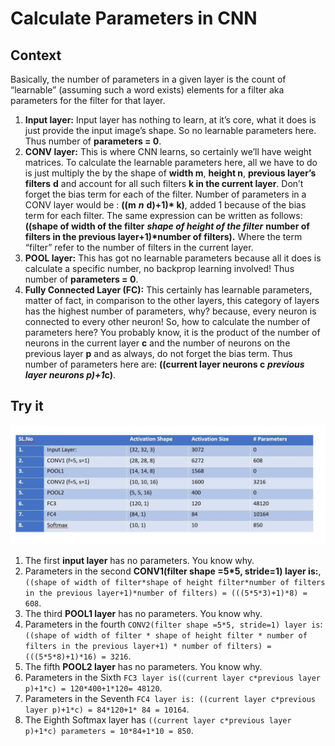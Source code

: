 # Calculate Parameters in CNN

## Context

Basically, the number of parameters in a given layer is the count of “learnable” \(assuming such a word exists\) elements for a filter aka parameters for the filter for that layer.

1. **Input layer:** Input layer has nothing to learn, at it’s core, what it does is just provide the input image’s shape. So no learnable parameters here. Thus number of **parameters = 0**.
2. **CONV layer:** This is where CNN learns, so certainly we’ll have weight matrices. To calculate the learnable parameters here, all we have to do is just multiply the by the shape of **width m**, **height n**, **previous layer’s filters** **d** and account for all such filters **k in the current layer**. Don’t forget the bias term for each of the filter. Number of parameters in a CONV layer would be : **\(\(m** _**n**_ **d\)+1\)\* k\)**, added 1 because of the bias term for each filter. The same expression can be written as follows: **\(\(shape of width of the filter** _**shape of height of the filter**_ **number of filters in the previous layer+1\)\*number of filters\).** Where the term “filter” refer to the number of filters in the current layer.
3. **POOL layer:** This has got no learnable parameters because all it does is calculate a specific number, no backprop learning involved! Thus number of **parameters = 0**.
4. **Fully Connected Layer \(FC\):** This certainly has learnable parameters, matter of fact, in comparison to the other layers, this category of layers has the highest number of parameters, why? because, every neuron is connected to every other neuron! So, how to calculate the number of parameters here? You probably know, it is the product of the number of neurons in the current layer **c** and the number of neurons on the previous layer **p** and as always, do not forget the bias term. Thus number of parameters here are: **\(\(current layer neurons c** _**previous layer neurons p\)+1**_**c\)**.

## Try it

![img](../.gitbook/assets/cal_param_1.jpeg)

1. The first **input layer** has no parameters. You know why.
2. Parameters in the second **CONV1\(filter shape =5\*5, stride=1\) layer is:**, `((shape of width of filter*shape of height filter*number of filters in the previous layer+1)*number of filters) = (((5*5*3)+1)*8) = 608`.
3. The third **POOL1 layer** has no parameters. You know why.
4. Parameters in the fourth `CONV2(filter shape =5*5, stride=1) layer is`: `((shape of width of filter * shape of height filter * number of filters in the previous layer+1) * number of filters) = (((5*5*8)+1)*16) = 3216`.
5. The fifth **POOL2 layer** has no parameters. You know why.
6. Parameters in the Sixth `FC3 layer is((current layer c*previous layer p)+1*c) = 120*400+1*120= 48120`.
7. Parameters in the Seventh `FC4 layer is: ((current layer c*previous layer p)+1*c) = 84*120+1* 84 = 10164`.
8. The Eighth Softmax layer has `((current layer c*previous layer p)+1*c) parameters = 10*84+1*10 = 850`.

